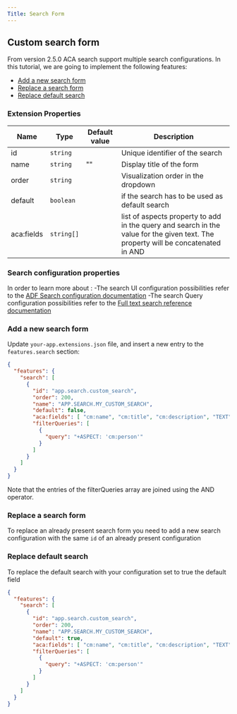 ```yaml
---
Title: Search Form
---
```


## Custom search form

From version 2.5.0 ACA search support multiple search configurations.
In this tutorial, we are going to implement the following features:

- [Add a new search form](add-a-new-search-form)
- [Replace a search form](replace-a-search-form)
- [Replace default search](replace-default-search)

### Extension Properties

| Name | Type | Default value | Description |
| ---- | ---- | ------------- | ----------- |
| id | `string` |  | Unique identifier of the search |
| name | `string` | "" | Display title of the form |
| order | `string` |  | Visualization order in the dropdown  |
| default | `boolean` |  | if the search has to be used as default search  |
| aca:fields| `string[]`| | list of aspects property to add in the query and search in the value for the given text. The property will be concatenated in AND|

### Search configuration properties

In order to learn more about :
-The search UI configuration possibilities refer to the [ADF Search configuration documentation](https://github.com/Alfresco/alfresco-ng2-components/blob/develop/docs/user-guide/search-configuration-guide.md)
-The search Query configuration possibilities refer to the [Full text search reference documentation](https://docs.alfresco.com/search-services/latest/using/)

### Add a new search form

Update `your-app.extensions.json` file, and insert a new entry to the `features.search` section:

```json
{
  "features": {
    "search": [
      {
        "id": "app.search.custom_search",
        "order": 200,
        "name": "APP.SEARCH.MY_CUSTOM_SEARCH",
        "default": false,
        "aca:fields": [ "cm:name", "cm:title", "cm:description", "TEXT", "TAG"],
        "filterQueries": [
          {
            "query": "+ASPECT: 'cm:person'"
          }
        ]
      }
    ]
  }
}
```
Note that the entries of the filterQueries array are joined using the AND operator.

### Replace a search form
 To replace an already present search form you need to add a new search configuration with the same `id` of an already present configuration 


### Replace default search
To replace the default search with your configuration set to true the default field

```json
{
  "features": {
    "search": [
      {
        "id": "app.search.custom_search",
        "order": 200,
        "name": "APP.SEARCH.MY_CUSTOM_SEARCH",
        "default": true,
        "aca:fields": [ "cm:name", "cm:title", "cm:description", "TEXT", "TAG"],
        "filterQueries": [
          {
            "query": "+ASPECT: 'cm:person'"
          }
        ]
      }
    ]
  }
}
```

